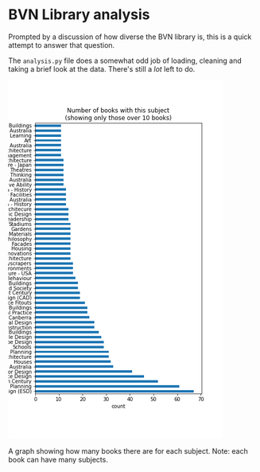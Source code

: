 # BVN Library analysis

Prompted by a discussion of how diverse the BVN library is, this is a quick attempt to answer that question.

The `analysis.py` file does a somewhat odd job of loading, cleaning and taking a brief look at the data. There's still a _lot_ left to do.

![A graph showing how many books there are for each subject](plots/subjects.png)

A graph showing how many books there are for each subject. Note: each book can have many subjects.